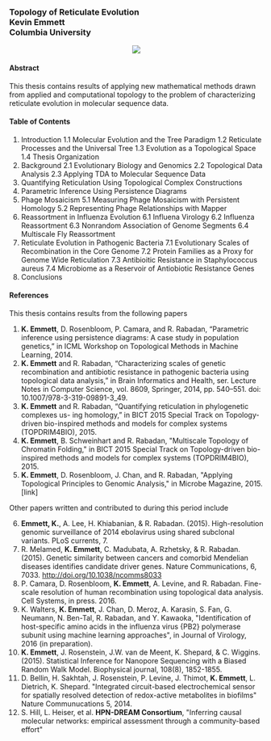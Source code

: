 ### Topology of Reticulate Evolution <br/> Kevin Emmett <br/> Columbia University

<p align="center">
<img src ="https://gitlab.com/kjemmett/thesis/raw/master/reticulate.gif" />
</p>

#### Abstract

This thesis contains results of applying new mathematical methods drawn from applied and computational topology to the problem of characterizing reticulate evolution in molecular sequence data.

#### Table of Contents

1. Introduction
  1.1 Molecular Evolution and the Tree Paradigm
  1.2 Reticulate Processes and the Universal Tree
  1.3 Evolution as a Topological Space
  1.4 Thesis Organization
2. Background
  2.1 Evolutionary Biology and Genomics
  2.2 Topological Data Analysis
  2.3 Applying TDA to Molecular Sequence Data
3. Quantifying Reticulation Using Topological Complex Constructions
4. Parametric Inference Using Persistence Diagrams
5. Phage Mosaicism
  5.1 Measuring Phage Mosaicism with Persistent Homology
  5.2 Representing Phage Relationships with Mapper
6. Reassortment in Influenza Evolution
  6.1 Influena Virology
  6.2 Influenza Reassortment
  6.3 Nonrandom Association of Genome Segments
  6.4 Multiscale Fly Reassortment
7. Reticulate Evolution in Pathogenic Bacteria
  7.1 Evolutionary Scales of Recombination in the Core Genome
  7.2 Protein Families as a Proxy for Genome Wide Reticulation
  7.3 Antibioitic Resistance in Staphylococcus aureus
  7.4 Microbiome as a Reservoir of Antiobiotic Resistance Genes
8. Conclusions

#### References

This thesis contains results from the following papers

1. **K. Emmett**, D. Rosenbloom, P. Camara, and R. Rabadan, “Parametric inference using persistence diagrams: A case study in population genetics,” in ICML Workshop on Topological Methods in Machine Learning, 2014.
2. **K. Emmett** and R. Rabadan, “Characterizing scales of genetic recombination and antibiotic resistance in pathogenic bacteria using topological data analysis,” in Brain Informatics and Health, ser. Lecture Notes in Computer Science, vol. 8609, Springer, 2014, pp. 540–551. doi: 10.1007/978-3-319-09891-3_49.
3. **K. Emmett** and R. Rabadan, “Quantifying reticulation in phylogenetic complexes us- ing homology,” in BICT 2015 Special Track on Topology-driven bio-inspired methods and models for complex systems (TOPDRIM4BIO), 2015.
4. **K. Emmett**, B. Schweinhart and R. Rabadan, "Multiscale Topology of Chromatin Folding," in BICT 2015 Special Track on Topology-driven bio-inspired methods and models for complex systems (TOPDRIM4BIO), 2015.
5. **K. Emmett**, D. Rosenbloom, J. Chan, and R. Rabadan, "Applying Topological Principles to Genomic Analysis," in Microbe Magazine, 2015. [link]

Other papers written and contributed to during this period include

6. **Emmett, K.**, A. Lee, H. Khiabanian, & R. Rabadan. (2015). High-resolution genomic surveillance of 2014 ebolavirus using shared subclonal variants. PLoS currents, 7.
7. R. Melamed, **K. Emmett**, C. Madubata, A. Rzhetsky, & R. Rabadan. (2015). Genetic similarity between cancers and comorbid Mendelian diseases identifies candidate driver genes. Nature Communications, 6, 7033. http://doi.org/10.1038/ncomms8033
8. P. Camara, D. Rosenbloom, **K. Emmett**, A. Levine, and R. Rabadan. Fine-scale resolution of human recombination using topological data analysis. Cell Systems, in press. 2016.
9. K. Walters, **K. Emmett**, J. Chan, D. Meroz, A. Karasin, S. Fan, G. Neumann, N. Ben-Tal, R. Rabadan, and Y. Kawaoka, "Identification of host-specific amino acids in the influenza virus {PB2} polymerase subunit using machine learning approaches", in Journal of Virology, 2016 (in preparation).
10. **K. Emmett**, J. Rosenstein, J.W. van de Meent, K. Shepard, & C. Wiggins. (2015). Statistical Inference for Nanopore Sequencing with a Biased Random Walk Model. Biophysical journal, 108(8), 1852-1855.
11. D. Bellin, H. Sakhtah, J. Rosenstein, P. Levine, J. Thimot, **K. Emmett**, L. Dietrich, K. Shepard. "Integrated circuit-based electrochemical sensor for spatially resolved detection of redox-active metabolites in biofilms" Nature Communucations 5, 2014.
12. S. Hill, L. Heiser, et al. **HPN-DREAM Consortium**, "Inferring causal molecular networks: empirical assessment through a community-based effort"
